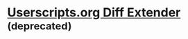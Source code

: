 # [Userscripts.org Diff Extender](http://userscripts.org/scripts/show/38909) <sup>(deprecated)</sup>
